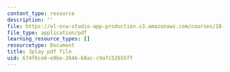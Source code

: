 ```yaml
---
content_type: resource
description: ''
file: https://ol-ocw-studio-app-production.s3.amazonaws.com/courses/18-065-matrix-methods-in-data-analysis-signal-processing-and-machine-learning-spring-2018/674f6ce6e9be264b68acc9a7c52655ff_1pFv7e9xtHo.pdf
file_type: application/pdf
learning_resource_types: []
resourcetype: Document
title: 3play pdf file
uid: 674f6ce6-e9be-264b-68ac-c9a7c52655ff
---
```

